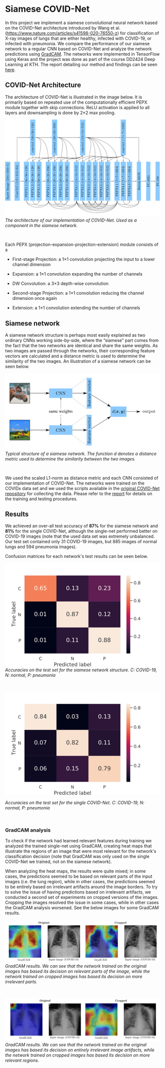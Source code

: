 # Siamese COVID-Net

In this project we implement a siamese convolutional neural network based on the COVID-Net architecture introduced by Wang et al. (https://www.nature.com/articles/s41598-020-76550-z) for classification of X-ray images of lungs that are either healthy, infected with COVID-19, or infected with pneumonia. We compare the performance of our siamese network to a regular CNN based on COVID-Net and analyze the network predictions using [GradCAM](https://openaccess.thecvf.com/content_iccv_2017/html/Selvaraju_Grad-CAM_Visual_Explanations_ICCV_2017_paper.html). The networks were implemented in TensorFlow using Keras and the project was done as part of the course DD2424 Deep Learning at KTH. The report detailing our method and findings can be seen [here](report.pdf).

## COVID-Net Architecture 

The architecture of COVID-Net is illustrated in the image below. It is primarily based on repeated use of the computationally efficient PEPX module together with skip connections. ReLU activation is applied to all layers and downsampling is done by 2×2 max pooling.

![COVID-Net-architecure](/figures/COVID-Net-architecture.png)
*The architecture of our implementation of COVID-Net. Used as a component in the siamese network.*

&nbsp;

Each PEPX (projection-expansion-projection-extension) module consists of a 

* First-stage Projection: a 1×1 convolution projecting the input to a lower channel dimension

* Expansion: a 1×1 convolution expanding the number of channels

* DW Convolution: a 3×3 depth-wise convolution

* Second-stage Projection: a 1×1 convolution reducing the channel dimension once again

* Extension: a 1×1 convolution extending the number of channels

## Siamese network

A siamese network structure is perhaps most easily explained as two ordinary CNNs working side-by-side,
where the “siamese” part comes from the fact that the two networks are identical and share the same weights. 
As two images are passed through the networks, their corresponding feature vectors are calculated and a distance metric is used 
to determine the similarity of the two images. An illustration of a siamese network can be seen below.

![siamese-net](/figures/siamese-arch.png)
*Typical structure of a siamese network. The function d denotes a distance metric used to determine the similarity between the two images.*

&nbsp;

We used the scaled L1-norm as distance metric and each CNN consisted of our implementation of COVID-Net. The networks were trained on the COVIDx data set and we used the scripts
available in the [original COVID-Net repository](https://github.com/lindawangg/COVID-Net) for collecting the data. Please refer to the [report](report.pdf) for details on the training and testing procedures.  

## Results 

We achieved an over-all test accuracy of **87%** for the siamese network and **81%** for the single COVID-Net, although the single-net performed better on COVID-19 images (note that the used data set was extremely unbalanced. Our test set contained only 31 COVID-19 images, but 885 images of normal lungs and 594 pneumonia images).

Confusion matrices for each network's test results can be seen below.

![](/figures/confusion-matrix-siamese.png)
*Accuracies on the test set for the siamese network structure. C: COVID-19, N: normal, P: pneumonia*

&nbsp;

![](/figures/confusion-matrix-single-net.png)

*Accuracies on the test set for the single COVID-Net. C: COVID-19, N: normal, P: pneumonia*

&nbsp;

### GradCAM analysis 

To check if the network had learned relevant features during training we analyzed the trained single-net using GradCAM, creating heat maps that illustrate the regions of an image 
that were most relevant for the network's classification decision (note that GradCAM was only used on the single COVID-Net we trained, not on the siamese network). 

When analyzing the heat maps, the results were quite mixed; in some cases, the predictions
seemed to be based on relevant parts of the input images (i.e. the lung region),
while in other cases, the predictions seemed to be entirely based on irrelevant artifacts around the image borders. To
try to solve the issue of having predictions based on irrelevant artifacts, we conducted a second set of experiments on cropped versions of the images. 
Cropping the images resolved the issue in some cases, while in other cases the GradCAM analysis worsened. See the below images for some GradCAM results.

![](/figures/grad-cam1.png)
*GradCAM results. We can see that the network trained on the original images has based its decision on relevant parts of the image, while the network trained on cropped images has based its decision on more irrelevant parts.*

&nbsp;

![](/figures/grad-cam2.png)
*GradCAM results. We can see that the network trained on the original images has based its decision on entirely irrelevant image artifacts, while the network trained on cropped images has based its decision on more relevant regions.*

